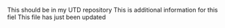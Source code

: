 This should be in my UTD repository
This is additional information for this fiel
This file has just been updated
